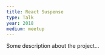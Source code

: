 ```yaml
---
title: React Suspense
type: Talk
year: 2018
medium: meetup
---
```


Some description about the project...
